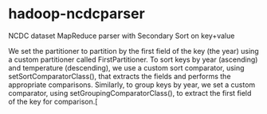 hadoop-ncdcparser
=================

NCDC dataset MapReduce parser with Secondary Sort on key+value

We set the partitioner to partition by the first field of the key (the year) using a custom partitioner called FirstPartitioner. To sort keys by year (ascending) and temperature (descending), we use a custom sort comparator, using setSortComparatorClass(), that extracts the fields and performs the appropriate comparisons. Similarly, to group keys by year, we set a custom comparator, using setGroupingComparatorClass(), to extract the first field of the key for comparison.[
